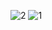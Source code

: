 ![2](https://github.com/Sunmarli/MvvmAppSql/assets/118188337/0318c08d-f2ad-4a2e-991e-b8c88071a66e)
![1](https://github.com/Sunmarli/MvvmAppSql/assets/118188337/bc0e2e1f-d9ef-47cc-a661-554ac5ae2e80)

